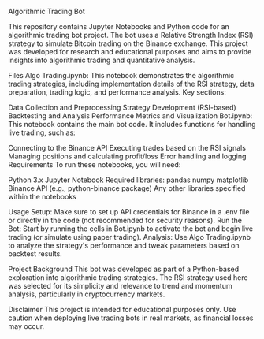 Algorithmic Trading Bot

This repository contains Jupyter Notebooks and Python code for an algorithmic trading bot project. The bot uses a Relative Strength Index (RSI) strategy to simulate Bitcoin trading on the Binance exchange. This project was developed for research and educational purposes and aims to provide insights into algorithmic trading and quantitative analysis.

Files
Algo Trading.ipynb: This notebook demonstrates the algorithmic trading strategies, including implementation details of the RSI strategy, data preparation, trading logic, and performance analysis. Key sections:

Data Collection and Preprocessing
Strategy Development (RSI-based)
Backtesting and Analysis
Performance Metrics and Visualization
Bot.ipynb: This notebook contains the main bot code. It includes functions for handling live trading, such as:

Connecting to the Binance API
Executing trades based on the RSI signals
Managing positions and calculating profit/loss
Error handling and logging
Requirements
To run these notebooks, you will need:

Python 3.x
Jupyter Notebook
Required libraries:
pandas
numpy
matplotlib
Binance API (e.g., python-binance package)
Any other libraries specified within the notebooks

Usage
Setup: Make sure to set up API credentials for Binance in a .env file or directly in the code (not recommended for security reasons).
Run the Bot: Start by running the cells in Bot.ipynb to activate the bot and begin live trading (or simulate using paper trading).
Analysis: Use Algo Trading.ipynb to analyze the strategy's performance and tweak parameters based on backtest results.

Project Background
This bot was developed as part of a Python-based exploration into algorithmic trading strategies. The RSI strategy used here was selected for its simplicity and relevance to trend and momentum analysis, particularly in cryptocurrency markets.

Disclaimer
This project is intended for educational purposes only. Use caution when deploying live trading bots in real markets, as financial losses may occur.
